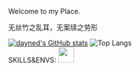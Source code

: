 Welcome to my Place.<br />


无丝竹之乱耳，无案牍之劳形

<!--	
**daynedd/daynedd** is a ✨ _special_ ✨ repository because its `README.md` (this file) appears on your GitHub profile.

Here are some ideas to get you started:

- 🔭 I’m currently working on ...
- 🌱 I’m currently learning ...
- 👯 I’m looking to collaborate on ...
- 🤔 I’m looking for help with ...
- 💬 Ask me about ...
- 📫 How to reach me: ...
- 😄 Pronouns: ...
- ⚡ Fun fact: ...
-->
[![dayned's GitHub stats](https://github-readme-stats.vercel.app/api?username=daynedd)](https://github.com/anuraghazra/github-readme-stats)
![Top Langs](https://github-readme-stats.vercel.app/api/top-langs/?username=daynedd&layout=compact)
<br />
SKILLS&ENVS:
<code><img height="32" width="32" src="https://cdn.jsdelivr.net/npm/simple-icons@v9/icons/python.svg" /><code>

